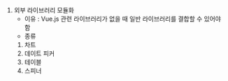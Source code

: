 1. 외부 라이브러리 모듈화
   - 이유 : Vue.js 관련 라이브러리가 없을 때 일반 라이브러리를 결합할 수 있어야 함
   - 종류
    1) 차트
    2) 데이트 피커
    3) 테이블
    4) 스피너








